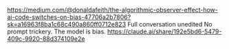 https://medium.com/@donaldafeith/the-algorithmic-observer-effect-how-ai-code-switches-on-bias-47706a2b7806?sk=a16963f8ba1c68c490a860ff0712e823
Full conversation unedited
No prompt trickery. 
The model is bias.
https://claude.ai/share/192e5bd6-5479-409c-9920-88d374109e2e
